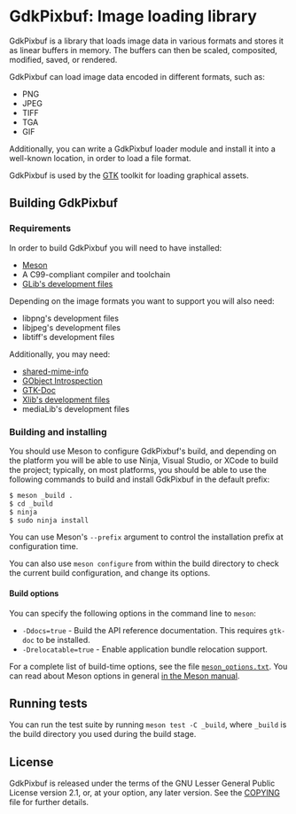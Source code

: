 GdkPixbuf: Image loading library
================================

GdkPixbuf is a library that loads image data in various formats and stores
it as linear buffers in memory. The buffers can then be scaled, composited,
modified, saved, or rendered.

GdkPixbuf can load image data encoded in different formats, such as:

 - PNG
 - JPEG
 - TIFF
 - TGA
 - GIF

Additionally, you can write a GdkPixbuf loader module and install it into
a well-known location, in order to load a file format.

GdkPixbuf is used by the [GTK](https://www.gtk.org) toolkit for loading
graphical assets.

## Building GdkPixbuf

### Requirements

In order to build GdkPixbuf you will need to have installed:

 - [Meson](http://mesonbuild.com)
 - A C99-compliant compiler and toolchain
 - [GLib's development files](https://gitlab.gnome.org/GNOME/glib/)

Depending on the image formats you want to support you will also need:

 - libpng's development files
 - libjpeg's development files
 - libtiff's development files

Additionally, you may need:

 - [shared-mime-info](https://freedesktop.org/wiki/Software/shared-mime-info/)
 - [GObject Introspection](https://gitlab.gnome.org/GNOME/gobject-introspection/)
 - [GTK-Doc](https://gitlab.gnome.org/GNOME/gtk-doc/)
 - [Xlib's development files](https://cgit.freedesktop.org/xorg/lib/libX11/)
 - mediaLib's development files

### Building and installing

You should use Meson to configure GdkPixbuf's build, and depending on the
platform you will be able to use Ninja, Visual Studio, or XCode to build
the project; typically, on most platforms, you should be able to use the
following commands to build and install GdkPixbuf in the default prefix:

```sh
$ meson _build .
$ cd _build
$ ninja
$ sudo ninja install
```

You can use Meson's `--prefix` argument to control the installation prefix
at configuration time.

You can also use `meson configure` from within the build directory to
check the current build configuration, and change its options.

#### Build options

You can specify the following options in the command line to `meson`:

 * `-Ddocs=true` - Build the API reference documentation.  This
   requires `gtk-doc` to be installed.
 * `-Drelocatable=true` - Enable application bundle relocation support.

For a complete list of build-time options, see the file
[`meson_options.txt`](meson_options.txt).  You can read about Meson
options in general [in the Meson manual](http://mesonbuild.com/Build-options.html).

## Running tests

You can run the test suite by running `meson test -C _build`, where
`_build` is the build directory you used during the build stage.

## License

GdkPixbuf is released under the terms of the GNU Lesser General Public
License version 2.1, or, at your option, any later version. See the
[COPYING](./COPYING) file for further details.
